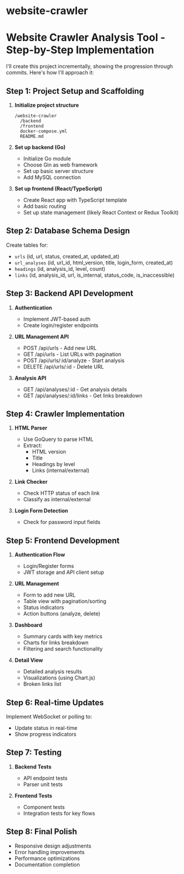 # website-crawler
# Website Crawler Analysis Tool - Step-by-Step Implementation

I'll create this project incrementally, showing the progression through commits. Here's how I'll approach it:

## Step 1: Project Setup and Scaffolding

1. **Initialize project structure**
   ```
   /website-crawler
     /backend
     /frontend
     docker-compose.yml
     README.md
   ```

2. **Set up backend (Go)**
   - Initialize Go module
   - Choose Gin as web framework
   - Set up basic server structure
   - Add MySQL connection

3. **Set up frontend (React/TypeScript)**
   - Create React app with TypeScript template
   - Add basic routing
   - Set up state management (likely React Context or Redux Toolkit)

## Step 2: Database Schema Design

Create tables for:
- `urls` (id, url, status, created_at, updated_at)
- `url_analyses` (id, url_id, html_version, title, login_form, created_at)
- `headings` (id, analysis_id, level, count)
- `links` (id, analysis_id, url, is_internal, status_code, is_inaccessible)

## Step 3: Backend API Development

1. **Authentication**
   - Implement JWT-based auth
   - Create login/register endpoints

2. **URL Management API**
   - POST /api/urls - Add new URL
   - GET /api/urls - List URLs with pagination
   - POST /api/urls/:id/analyze - Start analysis
   - DELETE /api/urls/:id - Delete URL

3. **Analysis API**
   - GET /api/analyses/:id - Get analysis details
   - GET /api/analyses/:id/links - Get links breakdown

## Step 4: Crawler Implementation

1. **HTML Parser**
   - Use GoQuery to parse HTML
   - Extract:
     - HTML version
     - Title
     - Headings by level
     - Links (internal/external)

2. **Link Checker**
   - Check HTTP status of each link
   - Classify as internal/external

3. **Login Form Detection**
   - Check for password input fields

## Step 5: Frontend Development

1. **Authentication Flow**
   - Login/Register forms
   - JWT storage and API client setup

2. **URL Management**
   - Form to add new URL
   - Table view with pagination/sorting
   - Status indicators
   - Action buttons (analyze, delete)

3. **Dashboard**
   - Summary cards with key metrics
   - Charts for links breakdown
   - Filtering and search functionality

4. **Detail View**
   - Detailed analysis results
   - Visualizations (using Chart.js)
   - Broken links list

## Step 6: Real-time Updates

Implement WebSocket or polling to:
- Update status in real-time
- Show progress indicators

## Step 7: Testing

1. **Backend Tests**
   - API endpoint tests
   - Parser unit tests

2. **Frontend Tests**
   - Component tests
   - Integration tests for key flows

## Step 8: Final Polish

- Responsive design adjustments
- Error handling improvements
- Performance optimizations
- Documentation completion
